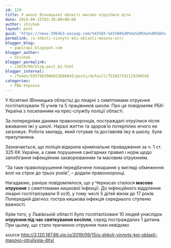 ```yaml
---
id: 129
title: У школі Вінницької області масово отруїлися діти
date: 2019-09-15T03:38:00+00:00
author: shishak
layout: post
guid: 'https://news-5964b3.easywp.com/%d1%83-%d1%88%d0%ba%d0%be%d0%bb%d1%96-%d0%b2%d1%96%d0%bd%d0%bd%d0%b8%d1%86%d1%8c%d0%ba%d0%be%d1%97-%d0%be%d0%b1%d0%bb%d0%b0%d1%81%d1%82%d1%96-%d0%bc%d0%b0%d1%81%d0%be%d0%b2%d0%be-%d0%be%d1%82%d1%80/'
permalink: /u-shkoli-vinnyts-koi-oblasti-masovo-otr/
blogger_blog:
  - papirapi.blogspot.com
blogger_author:
  - Shishak
blogger_permalink:
  - /2019/09/blog-post_62.html
blogger_internal:
  - /feeds/5937983906023606845/posts/default/752637192129290556
categories:
  - РБК-Україна
---
```

У Козятині (Вінницька область) до лікарні з симптомами отруєння госпіталізували 15 учнів та 5 працівників школи. Про це повідомляє РБК-Україна з посиланням на прес-службу поліції області.

За попередніми даними правоохоронців, постраждалі отруїлися після вживання їжі у школі. Наразі життю та здоров&#8217;ю потерпілих нічого не загрожує. Робота закладу, який готував та доставляв їжу в школу, була призупинена.

Зазначається, що поліція відкрила кримінальне провадження за ч. 1 ст. 325 КК України, а саме порушення санітарних правил і норм щодо запобігання інфекційним захворюванням та масовим отруєнням.

“За таке правопорушення передбачене покарання у вигляді обмеження волі на строк до трьох років”, – додали правоохоронці.

Нагадаємо, раніше повідомлялося, що у Черкасах сталося **масове отруєння** з симптомами кишкової інфекції. До інфекційного відділення лікарні госпіталізували 9 осіб, у тому числі 5 дітей віком до 17 років. Попередній діагноз: гостра кишкова інфекція середнього ступеню важкості.

Крім того, у Львівській області було госпіталізовані 10 людей унаслідок **отруєння під час святкування весілля**, серед постраждалих 1 дитина. При цьому, що стало причиною отруєння поки невідомо

source <http://3.120.187.86.xip.io/2019/09/15/u-shkoli-vinnyts-koi-oblasti-masovo-otruilysia-dity/>